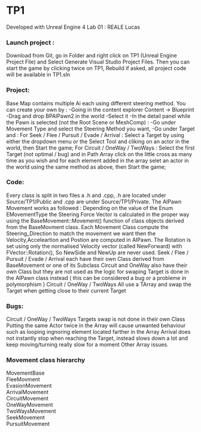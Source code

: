 # TP1

Developed with Unreal Engine 4
Lab 01 : REALE Lucas

### Launch project :
Download from Git, go in Folder and right click on TP1 (Unreal Engine Project File) and Select Generate Visual Studio Project Files.
Then you can start the game by clicking twice on TP1, Rebuild if asked, all project code will be available in TP1.sln

### Project:
Base Map contains multiple Ai each using different steering method.
You can create your own by :
	-Going in the content explorer Content -> Blueprint 
	-Drag and drop BPAIPawn2 in the world
	-Select it
	-In the detail panel while the Pawn is selected (not the Root Scene or MeshComp) :
		-Go under Movement Type and select the Steering Method you want,
		-Go under Target and :
			For Seek / Flee / Pursuit / Evade / Arrival : Select a Target by using either the dropdown menu or the Select Tool and cliking on an actor in the world, then Start the game;
			For Circuit / OneWay / TwoWays : Select the first Target (not optimal / bug) and in Path Array click on the little cross as many time as you wish and for each element added in the array selet an actor in the world using the same method as above, then Start the game;

### Code:
Every class is split in two files a .h and .cpp, .h are located under Source/TP1/Public and .cpp are under Source/TP1/Private.
The AIPawn Movement works as followed :
	Depending on the value of the Enum EMovementType the Steering Force Vector is calculated in the proper way using the BaseMovement::Movement() function of class objects derived from the BaseMovment class.
	Each Movement Class compute the Steering_Direction to match the movement we want then the Velocity,Acceleartion and Postion are computed in AIPawn.
	The Rotation is set using only the normalised Velocity vector (called NewForward) with FVector::Rotation(), So NewSide and NewUp are never used.
	Seek / Flee / Pursuit / Evade / Arrival each have their own Class derived from BaseMovement or one of its Subclass
	Circuit and OneWay also have their own Class but they are not used as the logic for swaping Target is done in the AIPawn class instead ( this can be considered a bug or a probleme in polymorphism )
	Circuit / OneWay / TwoWays All use a TArray and swap the Target when getting close to their current Target

### Bugs:
Circuit / OneWay / TwoWays Targets swap is not done in their own Class
Putting the same Actor twice in the Array will cause unwanted behaviour such as looping ingnoring element located farther in the Array
Arrival does not instantly stop when reaching the Target, instead slows down a lot and keep moving/turning really slow for a moment
Other Array issues.

### Movement class hierarchy

MovementBase  
    FleeMovment  
        EvasionMovement  
        ArrivalMovement  
            CircuitMovement  
            OneWayMovement  
            TwoWaysMovement  
        SeekMovement  
            PursuitMovement  
	
